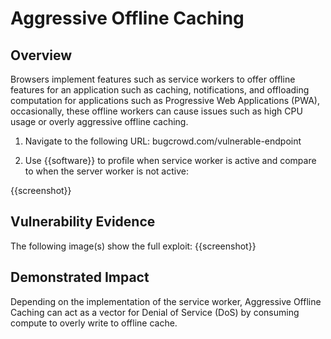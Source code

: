 # Aggressive Offline Caching

## Overview
Browsers implement features such as service workers to offer offline features for an application such as caching, notifications, and offloading computation for applications such as Progressive Web Applications (PWA), occasionally, these offline workers can cause issues such as high CPU usage or overly aggressive offline caching.

<!--
**Please replace text in each section below**

HTTPS not Available or HTTP by default on Login Page Vulnerability Report

Resources:

- <https://owasp.org/www-project-top-ten/2017/A3_2017-Sensitive_Data_Exposure

## Walkthrough & PoC

<!-- Provide a step-by-step walkthrough on how to access the vulnerable injection point, and how to exploit the vulnerability.
Adding a dot-pointed walkthrough with relevant screenshots will speed triage time and result in faster rewards!

Example:

1. Browse to the URL <www.inscope.com/login>
1. Attempt to sign into the website using the login button
1. Observe the page running on HTTP as default

1. Run the following command on a machine with cURL installed
```bash
curl -I www.inscope.com/login
```
1. Observe the repsonse showing a 200 OK on the HTTP response

 -->

1. Navigate to the following URL: bugcrowd.com/vulnerable-endpoint

1. Use {{software}} to profile when service worker is active and compare to when the server worker is not active:

{{screenshot}}

## Vulnerability Evidence

<!-- 
Your submission MUST include evidence of the vulnerability and not be theoretical in nature.

This can include a cURL response from the website showing that HTTP is default or HTTPS is not avalible.
 -->

The following image(s) show the full exploit:
{{screenshot}}

## Demonstrated Impact
<!--
Demonstrating increased impact results in higher rewards! 

Credentials transmitted over HTTP are transmitted in Plaintext, allowing any attacker to intercept these requests, and obtain the login credentials for that user. 
-->

Depending on the implementation of the service worker, Aggressive Offline Caching can act as a vector for Denial of Service (DoS) by consuming compute to overly write to offline cache. 
